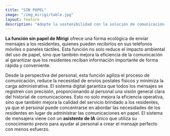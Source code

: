```yaml
---
title: "SIN PAPEL"
image: "/img_mirigi/table.jpg"
layout: feature
description: "Adopte la sostenibilidad con la solución de comunicación ecológica de Mirigi, impulsada por **IA**."
---
```


**La función sin papel de Mirigi** ofrece una forma ecológica de enviar mensajes a los residentes, quienes pueden recibirlos en sus teléfonos móviles o paneles táctiles. Esta función no solo reduce el impacto ambiental del uso de papel, sino que también mejora la eficiencia de la comunicación al garantizar que los residentes reciban información importante de forma rápida y conveniente.

Desde la perspectiva del personal, esta función agiliza el proceso de comunicación, reduce la necesidad de envíos postales físicos y minimiza la carga administrativa. El sistema digital garantiza que todos los mensajes se registren con precisión, proporcionando al personal una visión general clara del historial de comunicaciones. Esto no solo mejora la eficiencia operativa, sino que también mejora la calidad del servicio brindado a los residentes, ya que el personal puede concentrarse en abordar las necesidades de los residentes en lugar de administrar las comunicaciones en papel. El sistema de mensajera viene con un **asistente de IA** único que utiliza su conocimiento previo para ayudar al personal a crear el mensaje perfecto con menos esfuerzo.

